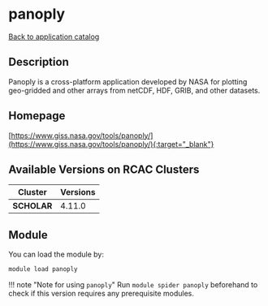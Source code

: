 # panoply

[Back to application catalog](../app_catalog.md)

## Description

Panoply is a cross-platform application developed by NASA for plotting geo-gridded and other arrays from netCDF, HDF, GRIB, and other datasets.

## Homepage

[https://www.giss.nasa.gov/tools/panoply/](https://www.giss.nasa.gov/tools/panoply/){:target="_blank"}

## Available Versions on RCAC Clusters

|Cluster|Versions|
|---|---|
**SCHOLAR**|4.11.0

## Module

You can load the module by:

```bash
module load panoply
```

!!! note "Note for using `panoply`"
    Run `module spider panoply` beforehand to check if this version requires any prerequisite modules.
